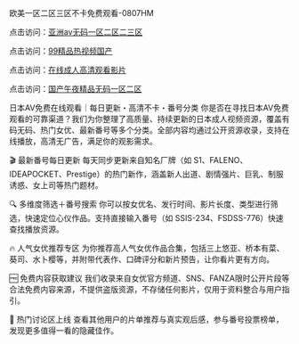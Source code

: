 欧美一区二区三区不卡免费观看-0807HM

点击访问：<a href="https://heiliaoxwd5i8.pages.dev">亚洲av无码一区二区二三区</a>

点击访问：<a href="https://heiliaoe8ajia.pages.dev">99精品热视频国产</a>

点击访问：<a href="https://heiliaoxqkkct.pages.dev">在线成人高清观看影片</a>

点击访问：<a href="https://heiliaozj3tjd.pages.dev">国产午夜精品无码一区二区</a>

日本AV免费在线观看｜每日更新・高清不卡・番号分类
你是否在寻找日本AV免费观看的可靠渠道？我们为你整理了高质量、持续更新的日本成人视频资源，覆盖有码无码、热门女优、最新番号等多个分类。全部内容均通过公开资源收录，支持在线播放，高清无广告，满足你的观影需求。

🎬 最新番号每日更新
每天同步更新来自知名厂牌（如 S1、FALENO、IDEAPOCKET、Prestige）的热门新作，涵盖新人出道、剧情强片、巨乳、制服诱惑、女上司等热门题材。

🔍 多维度筛选＋番号搜索
你可以按女优名、发行时间、影片长度、类型进行筛选，快速定位心仪作品。支持直接输入番号（如 SSIS-234、FSDSS-776）快速查找播放资源。

🔥 人气女优推荐专区
为你推荐高人气女优作品合集，包括三上悠亚、桥本有菜、葵司、水卜樱等，并附带代表作、口碑评分和新片预告，让你看片更有方向。

🆓 免费内容获取建议
我们收录来自女优官方频道、SNS、FANZA限时公开片段等合法免费内容来源，不提供盗版资源，不存储任何影片，仅用于资料整合与用户指引。

💬 热门讨论区上线
查看其他用户的片单推荐与真实观后感，参与番号投票榜单，发现更多值得一看的隐藏佳作。



<span style="display:none;">[Canonical link](https://github.com/syx143/3566 ）</span>
